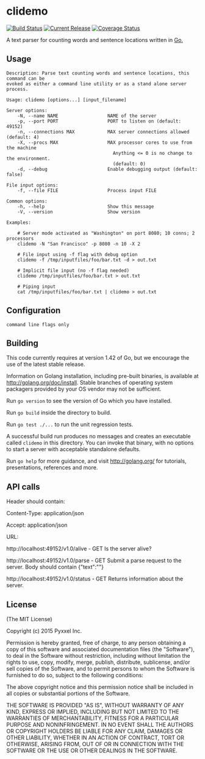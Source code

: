# clidemo

[![Build Status](https://travis-ci.org/composer22/clidemo.svg?branch=master)](http://travis-ci.org/composer22/clidemo)
[![Current Release](https://img.shields.io/badge/release-v0.1.0--alpha-brightgreen.svg)](https://github.com/composer22/clidemo/releases/tag/v0.1.0-alpha)
[![Coverage Status](https://coveralls.io/repos/composer22/clidemo/badge.svg?branch=master)](https://coveralls.io/r/composer22/clidemo?branch=master)

A text parser for counting words and sentence locations written in [Go.](http://golang.org)

## Usage

```
Description: Parse text counting words and sentence locations, this command can be
evoked as either a command line utility or as a stand alone server process.

Usage: clidemo [options...] [input_filename]

Server options:
    -N, --name NAME                  NAME of the server
    -p, --port PORT                  PORT to listen on (default: 49152)
    -n, --connections MAX            MAX server connections allowed (default: 4)
    -X, --procs MAX                  MAX processor cores to use from the machine
									   Anything <= 0 is no change to the environment.
									   (default: 0)
    -d, --debug                      Enable debugging output (default: false)

File input options:
    -f, --file FILE                  Process input FILE

Common options:
    -h, --help                       Show this message
    -V, --version                    Show version

Examples:

    # Server mode activated as "Washington" on port 8080; 10 conns; 2 processors
    clidemo -N "San Francisco" -p 8080 -n 10 -X 2

	# File input using -f flag with debug option
	clidemo -f /tmp/inputfiles/foo/bar.txt -d > out.txt

	# Implicit file input (no -f flag needed)
	clidemo /tmp/inputfiles/foo/bar.txt > out.txt

	# Piping input
	cat /tmp/inputfiles/foo/bar.txt | clidemo > out.txt

```

## Configuration

```
command line flags only

```

## Building

This code currently requires at version 1.42 of Go, but we encourage the use of the latest stable release.

Information on Golang installation, including pre-built binaries, is available at
<http://golang.org/doc/install>.  Stable branches of operating system packagers provided by
your OS vendor may not be sufficient.

Run `go version` to see the version of Go which you have installed.

Run `go build` inside the directory to build.

Run `go test ./...` to run the unit regression tests.

A successful build run produces no messages and creates an executable called `clidemo` in this
directory.  You can invoke that binary, with no options to start a server with acceptable standalone defaults.

Run `go help` for more guidance, and visit <http://golang.org/> for tutorials, presentations, references and more.

## API calls

Header should contain:

Content-Type: application/json

Accept: application/json

URL:

http://localhost:49152/v1.0/alive - GET Is the server alive?

http://localhost:49152/v1.0/parse - GET Submit a parse request to the server.
                                      Body should contain {"text":"<your text to parse>"}

http://localhost:49152/v1.0/status - GET Returns information about the server.

## License

(The MIT License)

Copyright (c) 2015 Pyxxel Inc.

Permission is hereby granted, free of charge, to any person obtaining a copy
of this software and associated documentation files (the "Software"), to
deal in the Software without restriction, including without limitation the
rights to use, copy, modify, merge, publish, distribute, sublicense, and/or
sell copies of the Software, and to permit persons to whom the Software is
furnished to do so, subject to the following conditions:

The above copyright notice and this permission notice shall be included in
all copies or substantial portions of the Software.

THE SOFTWARE IS PROVIDED "AS IS", WITHOUT WARRANTY OF ANY KIND, EXPRESS OR
IMPLIED, INCLUDING BUT NOT LIMITED TO THE WARRANTIES OF MERCHANTABILITY,
FITNESS FOR A PARTICULAR PURPOSE AND NONINFRINGEMENT. IN NO EVENT SHALL THE
AUTHORS OR COPYRIGHT HOLDERS BE LIABLE FOR ANY CLAIM, DAMAGES OR OTHER
LIABILITY, WHETHER IN AN ACTION OF CONTRACT, TORT OR OTHERWISE, ARISING
FROM, OUT OF OR IN CONNECTION WITH THE SOFTWARE OR THE USE OR OTHER DEALINGS
IN THE SOFTWARE.
